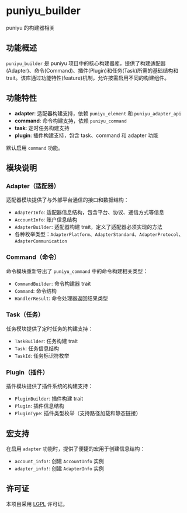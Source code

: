 # puniyu_builder

puniyu 的构建器相关

## 功能概述

`puniyu_builder` 是 puniyu 项目中的核心构建器库，提供了构建适配器(Adapter)、命令(Command)、插件(Plugin)和任务(Task)所需的基础结构和
trait。该库通过功能特性(feature)机制，允许按需启用不同的构建组件。

## 功能特性

- **adapter**: 适配器构建支持，依赖 `puniyu_element` 和 `puniyu_adapter_api`
- **command**: 命令构建支持，依赖 `puniyu_command`
- **task**: 定时任务构建支持
- **plugin**: 插件构建支持，包含 task、command 和 adapter 功能

默认启用 `command` 功能。

## 模块说明

### Adapter（适配器）

适配器模块提供了与外部平台通信的接口和数据结构：

- `AdapterInfo`: 适配器信息结构，包含平台、协议、通信方式等信息
- `AccountInfo`: 账户信息结构
- `AdapterBuilder`: 适配器构建 trait，定义了适配器必须实现的方法
- 各种枚举类型：`AdapterPlatform`、`AdapterStandard`、`AdapterProtocol`、`AdapterCommunication`

### Command（命令）

命令模块重新导出了 `puniyu_command` 中的命令构建相关类型：

- `CommandBuilder`: 命令构建器 trait
- `Command`: 命令结构
- `HandlerResult`: 命令处理器返回结果类型

### Task（任务）

任务模块提供了定时任务的构建支持：

- `TaskBuilder`: 任务构建 trait
- `Task`: 任务信息结构
- `TaskId`: 任务标识符枚举

### Plugin（插件）

插件模块提供了插件系统的构建支持：

- `PluginBuilder`: 插件构建 trait
- `Plugin`: 插件信息结构
- `PluginType`: 插件类型枚举（支持路径加载和静态链接）

## 宏支持

在启用 `adapter` 功能时，提供了便捷的宏用于创建信息结构：

- `account_info!`: 创建 `AccountInfo` 实例
- `adapter_info!`: 创建 `AdapterInfo` 实例

## 许可证

本项目采用 [LGPL](../../LICENSE) 许可证。



